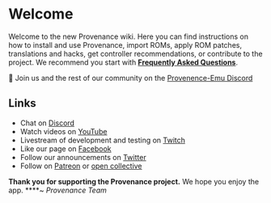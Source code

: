 # Welcome

Welcome to the new Provenance wiki. Here you can find instructions on how to install and use Provenance, import ROMs, apply ROM patches, translations and hacks, get controller recommendations, or contribute to the project. We recommend you start with [**Frequently Asked Questions**](faqs.md).

💬 Join us and the rest of our community on the [Provenence-Emu Discord](https://discord.gg/4TK7PU5)

## Links

* Chat on [Discord](https://discord.gg/4TK7PU5)
* Watch videos on [YouTube](https://www.patreon.com/provenance)
* Livestream of development and testing on [Twitch](https://www.twitch.tv/provenance_emu)
* Like our page on [Facebook](https://www.facebook.com/provenance.emu)
* Follow our announcements on [Twitter](https://twitter.com/provenanceapp)
* Follow on [Patreon](https://www.patreon.com/provenance) or [open collective](https://opencollective.com/provenanceemu)

**Thank you for supporting the Provenance project.** We hope you enjoy the app.
****~ _Provenance Team_
